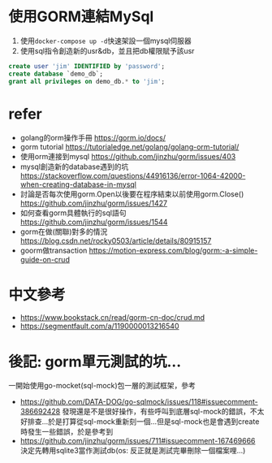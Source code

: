 # 使用GORM連結MySql
1. 使用`docker-compose up -d`快速架設一個mysql伺服器
2. 使用sql指令創造新的usr&db，並且把db權限賦予該usr
```sql
create user 'jim' IDENTIFIED by 'password';
create database `demo_db`;
grant all privileges on demo_db.* to 'jim';
```


# refer
- golang的orm操作手冊
https://gorm.io/docs/
- gorm tutorial
https://tutorialedge.net/golang/golang-orm-tutorial/
- 使用orm連接到mysql
https://github.com/jinzhu/gorm/issues/403
- mysql創造新的database遇到的坑
https://stackoverflow.com/questions/44916136/error-1064-42000-when-creating-database-in-mysql
- 討論是否每次使用gorm.Open以後要在程序結束以前使用gorm.Close()
https://github.com/jinzhu/gorm/issues/1427
- 如何查看gorm具體執行的sql語句
https://github.com/jinzhu/gorm/issues/1544
- gorm在做(關聯)對多的情況
https://blog.csdn.net/rocky0503/article/details/80915157
- goorm做transaction
https://motion-express.com/blog/gorm:-a-simple-guide-on-crud

# 中文參考
- https://www.bookstack.cn/read/gorm-cn-doc/crud.md
- https://segmentfault.com/a/1190000013216540


# 後記: gorm單元測試的坑...
一開始使用go-mocket(sql-mock)包一層的測試框架，參考
- https://github.com/DATA-DOG/go-sqlmock/issues/118#issuecomment-386692428
發現還是不是很好操作，有些呼叫到底層sql-mock的錯誤，不太好排查...於是打算從sql-mock重新刻一個...但是sql-mock也是會遇到create時發生一些錯誤，於是參考到
- https://github.com/jinzhu/gorm/issues/711#issuecomment-167469666
決定先轉用sqlite3當作測試db(os: 反正就是測試完畢刪除一個檔案哩...)